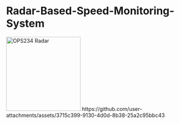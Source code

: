 # Radar-Based-Speed-Monitoring-System
<img src="https://github.com/user-attachments/assets/0047bef1-f741-4480-a9f4-ecb6210c86f1" alt="OPS234 Radar" height="200">
https://github.com/user-attachments/assets/3715c399-9130-4d0d-8b38-25a2c95bbc43
